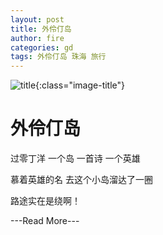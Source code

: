 ```yaml
---
layout: post
title: 外伶仃岛
author: fire
categories: gd 
tags: 外伶仃岛 珠海 旅行
---
```


![title](http://image.sideproject.cn/title/title_103.jpg){:class="image-title"}

外伶仃岛
=======

过零丁洋 一个岛 一首诗 一个英雄

慕着英雄的名 去这个小岛溜达了一圈

路途实在是绕啊！

---Read More---
